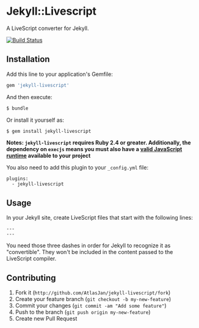 # Jekyll::Livescript

A LiveScript converter for Jekyll.

[![Build Status](https://travis-ci.org/jekyll/jekyll-livescript.svg?branch=master)](https://travis-ci.org/jekyll/jekyll-livescript)

## Installation

Add this line to your application's Gemfile:

```ruby
gem 'jekyll-livescript'
```

And then execute:

```bash
$ bundle
```

Or install it yourself as:

```bash
$ gem install jekyll-livescript
```

**Notes: `jekyll-livescript` requires Ruby 2.4 or greater. Additionally, the dependency on `execjs` means you must also have a [valid JavaScript runtime](https://github.com/rails/execjs#execjs) available to your project**

You also need to add this plugin to your `_config.yml` file:

```
plugins:
  - jekyll-livescript
```

## Usage

In your Jekyll site, create LiveScript files that start with the following
lines:

```
---
---
```

You need those three dashes in order for Jekyll to recognize it as
"convertible". They won't be included in the content passed to the LiveScript
compiler.

## Contributing

1. Fork it (`http://github.com/AtlasJan/jekyll-livescript/fork`)
2. Create your feature branch (`git checkout -b my-new-feature`)
3. Commit your changes (`git commit -am "Add some feature"`)
4. Push to the branch (`git push origin my-new-feature`)
5. Create new Pull Request
